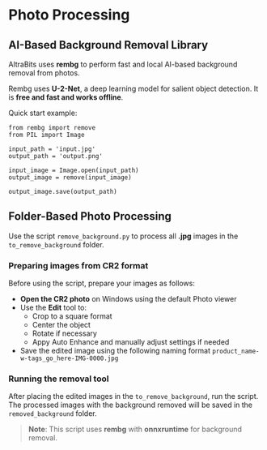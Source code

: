 # Photo Processing

## AI-Based Background Removal Library
AltraBits uses **rembg** to perform fast and local AI-based background removal from photos.

Rembg uses **U-2-Net**, a deep learning model for salient object detection.
It is **free and fast and works offline**.

Quick start example:

```
from rembg import remove
from PIL import Image

input_path = 'input.jpg'
output_path = 'output.png'

input_image = Image.open(input_path)
output_image = remove(input_image)

output_image.save(output_path)
```


## Folder-Based Photo Processing

Use the script `remove_background.py` to process all **.jpg** images in the `to_remove_background` folder.

### Preparing images from CR2 format
Before using the script, prepare your images as follows:
- **Open the CR2 photo** on Windows using the default Photo viewer
- Use the **Edit** tool to:
  - Crop to a square format
  - Center the object
  - Rotate if necessary
  - Appy Auto Enhance and manually adjust settings if needed
- Save the edited image using the following naming format `product_name-w-tags_go_here-IMG-0000.jpg`

### Running the removal tool
After placing the edited images in the `to_remove_background`, run the script. 
The processed images with the background removed will be saved in the `removed_background` folder.

> **Note**: This script uses **rembg** with **onnxruntime** for background removal.
